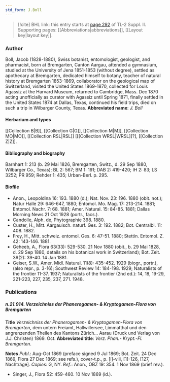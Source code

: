 ```yaml
---
std_form: J.Boll
---
```


> [!cite] BHL link: this entry starts at [page 292](https://www.biodiversitylibrary.org/page/33265489) of TL-2 Suppl. II.
> Supporting pages: [[Abbreviations|abbreviations]], [[Layout key|layout key]].

### Author

Boll, Jacob (1828-1880), Swiss botanist, entomologist, geologist, and pharmacist, born at Bremgarten, Canton Aargau, attended a gymnasium, studied at the University of Jena 1851-1853 (without degree), settled as apothecary at Bremgarten, dedicated himself to botany, teacher of natural history at Bremgarten 1853-1869, collaborator on the geological map of Switzerland, visited the United States 1869-1870, collected for Louis Agassiz at the Harvard Museum, returned to Cambridge, Mass. Dec 1870 acting unofficially as curator with Agassiz until Spring 1871, finally settled in the United States 1874 at Dallas, Texas, continued his field trips, died on such a trip in Wilbarger County, Texas. 
**Abbreviated name**: *J. Boll*

#### Herbarium and types

[[Collection B|B]], [[Collection G|G]], [[Collection M|M]], [[Collection MO|MO]], [[Collection RSL|RSL]] \[[[Collection WRSL|WRSL]]?\], [[Collection Z|Z]].

#### Bibliography and biography

Barnhart 1: 213 (b. 29 Mai 1826, Bremgarten, Switz., d. 29 Sep 1880, Wilbarger Co., Texas); BL 2: 567; BM 1: 191; DAB 2: 419-420; IH 2: 83; LS 3252; PR 959; Rehder 1: 435; Urban-Berl. p. 295.

#### Biofile

- Anon., Leopoldina 16: 193. 1880 (d.); Nat. Nov. 23: 196. 1880 (obit. not.); Natur Halle 29: 646-647, 1880; Entomol. Mo. Mag. 17: 213-214. 1881; Entomol. Nachr. 7: 68. 1881; Amer. Natural. 15: 84-85. 1881; Dallas Morning News 21 Oct 1928 (portr., facs.).
- Candolle, Alph. de, Phytographie 398. 1880.
- Custer, H., Mitt. Aargauisch. naturf. Ges. 3: 192. 1882; Bot. Centralbl. 11: 408. 1882.
- Frey, H., Mitt. schweiz. entomol. Ges. 6: 47-51. 1880; Stettin. Entomol. Z. 42: 143-146. 1881.
- Geheeb, A., Flora 63(33): 529-530. 21 Nov 1880 (obit., b. 29 Mai 1828, d. 29 Sep 1880, details on his botanical work in Switzerland); Bot. Zeit. 39(2): 39-40. 14 Jan 1881.
- Geiser, S.W., Amer. Midl. Natural. 11(8): 435-452. 1929 (biogr., portr.), (also repr., p. 3-16); Southwest Review 14: 184-198. 1929; Naturalists of the frontier 11-37. 1937; Naturalists of the frontier (2nd ed.): 14, 18, 19-29, 221-223, 227, 235, 237, 271. 1948.

### Publications

##### n.21.914. Verzeichniss der Phanerogamen- & Kryptogamen-Flora von Bremgarten

**Title**
*Verzeichniss der Phanerogamen- & Kryptogamen-Flora von Bremgarten*, dem untern Freiamt, Hallwillersee, Limmatthal und den angrenzenden Theilen des Kantons Zürich... Aarau (Druck und Verlag von J.J. Christen) 1869. Oct.
**Abbreviated title**: *Verz. Phan.- Krypt.-Fl. Bremgarten*.

**Notes**
*Publ*.: Aug-Oct 1869 (preface signed 9 Jul 1869; Bot. Zeit. 24 Dec 1869, Flora 27 Dec 1869; see refs.), cover-t.p., p. \[i\]-viii, \[1\]-126, \[127, Nachträge\]. *Copies*: G, NY.
*Ref*.: Anon., ÖBZ 19: 354. 1 Nov 1869 (brief rev.).
- Singer, J., Flora 52: 459-460. 10 Nov 1869 (id.).

